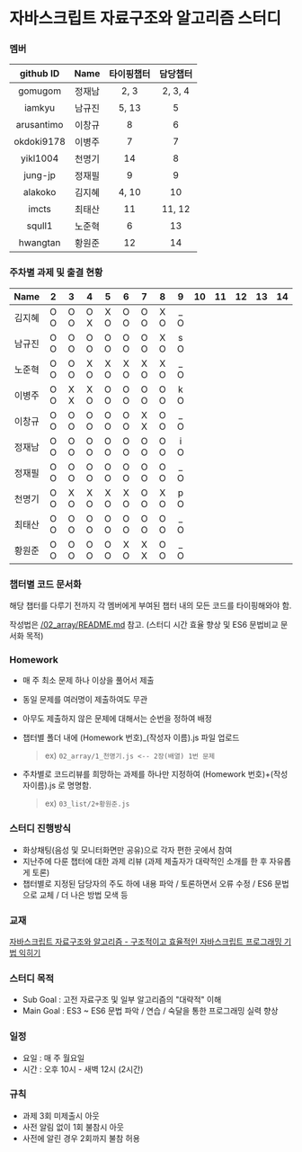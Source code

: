 # 자바스크립트 자료구조와 알고리즘 스터디


### 멤버
github ID  |  Name  | 타이핑챕터 | 담당챕터
 :---:     | :---:  | :---:      | :---:
gomugom    | 정재남 | 2, 3       | 2, 3, 4
iamkyu     | 남규진 | 5, 13      | 5
arusantimo | 이창규 | 8          | 6
okdoki9178 | 이병주 | 7          | 7
yikl1004   | 천명기 | 14         | 8
jung-jp    | 정재필 | 9          | 9
alakoko    | 김지혜 | 4, 10      | 10
imcts      | 최태산 | 11         | 11, 12
squll1     | 노준혁 | 6          | 13
hwangtan   | 황원준 | 12         | 14


### 주차별 과제 및 출결 현황

Name   | 2   | 3   | 4   | 5   | 6   | 7   | 8   | 9   | 10  | 11  | 12  | 13  | 14
:---:  |:---:|:---:|:---:|:---:|:---:|:---:|:---:|:---:|:---:|:---:|:---:|:---:|:---:
김지혜 | O O | O O | O X | X O | O O | O O | X O | _ O |  |  |  |  | 
남규진 | O O | O O | O O | O O | O O | O O | X O | s O |  |  |  |  | 
노준혁 | O O | O O | X O | X O | X O | X O | X O | _ O |  |  |  |  | 
이병주 | O O | X X | X O | O O | O O | O O | O O | k O |  |  |  |  | 
이창규 | O O | O O | O O | O O | O O | X X | O O | _ O |  |  |  |  | 
정재남 | O O | O O | O O | O O | O O | O O | O O | i O |  |  |  |  | 
정재필 | O O | O O | O O | O O | O O | O O | O O | _ O |  |  |  |  | 
천명기 | O O | X O | X O | X O | X O | O O | X O | p O |  |  |  |  | 
최태산 | O O | O O | O O | O O | O O | O O | O O | _ O |  |  |  |  | 
황원준 | O O | O O | O O | O O | X O | X X | O O | _ O |  |  |  |  | 



### 챕터별 코드 문서화
해당 챕터를 다루기 전까지 각 멤버에게 부여된 챕터 내의 모든 코드를 타이핑해와야 함.

작성법은 [/02_array/README.md](02_array/README.md) 참고.
(스터디 시간 효율 향상 및 ES6 문법비교 문서화 목적)


### Homework
- 매 주 최소 문제 하나 이상을 풀어서 제출
- 동일 문제를 여러명이 제출하여도 무관
- 아무도 제출하지 않은 문제에 대해서는 순번을 정하여 배정
- 챕터별 폴더 내에 (Homework 번호)_(작성자 이름).js 파일 업로드

  > ex) `02_array/1_천명기.js <-- 2장(배열) 1번 문제`

- 주차별로 코드리뷰를 희망하는 과제를 하나만 지정하여 (Homework 번호)+(작성자이름).js 로 명명함.

  > ex) `03_list/2+황원준.js`


### 스터디 진행방식
- 화상채팅(음성 및 모니터화면만 공유)으로 각자 편한 곳에서 참여
- 지난주에 다룬 챕터에 대한 과제 리뷰 (과제 제출자가 대략적인 소개를 한 후 자유롭게 토론)
- 챕터별로 지정된 담당자의 주도 하에 내용 파악 / 토론하면서 오류 수정 / ES6 문법으로 교체 / 더 나은 방법 모색 등


### 교재
[자바스크립트 자료구조와 알고리즘 - 구조적이고 효율적인 자바스크립트 프로그래밍 기법 익히기](http://book.naver.com/bookdb/book_detail.nhn?bid=8095174)


### 스터디 목적
- Sub Goal  : 고전 자료구조 및 일부 알고리즘의 "대략적" 이해
- Main Goal : ES3 ~ ES6 문법 파악 / 연습 / 숙달을 통한 프로그래밍 실력 향상


### 일정
- 요일 : 매 주 월요일
- 시간 : 오후 10시 - 새벽 12시 (2시간)


### 규칙
- 과제 3회 미제출시 아웃
- 사전 알림 없이 1회 불참시 아웃
- 사전에 알린 경우 2회까지 불참 허용
